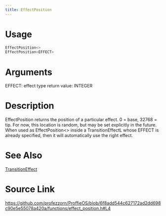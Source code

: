```yaml
---
title: EffectPosition
---
```


# Usage
```cpp
EffectPosition<>
EffectPosition<EFFECT>
```

# Arguments
EFFECT: effect type
return value: INTEGER

# Description

EffectPosition returns the position of a particular effect. 0 = base, 32768 = tip.
For now, this location is random, but may be set explicitly in the future.
When used as EffectPosition<> inside a TransitionEffectL whose EFFECT is already specified,
then it will automatically use the right effect.

# See Also
[TransitionEffect](/config/styles/TransitionEffect.html)

# Source Link
https://github.com/profezzorn/ProffieOS/blob/6f8add544c627172ad2dd698c90e5e55078a420a/functions/effect_position.h#L4
